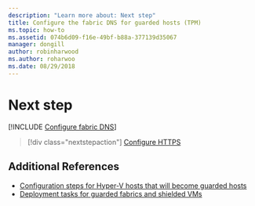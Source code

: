 ```yaml
---
description: "Learn more about: Next step"
title: Configure the fabric DNS for guarded hosts (TPM)
ms.topic: how-to
ms.assetid: 074b6d09-f16e-49bf-b88a-377139d35067
manager: dongill
author: robinharwood
ms.author: roharwoo
ms.date: 08/29/2018
---
```


# Next step

[!INCLUDE [Configure fabric DNS](../../../includes/guarded-fabric-configure-fabric-dns.md)]

> [!div class="nextstepaction"]
> [Configure HTTPS](guarded-fabric-configure-hgs-https.md)

## Additional References

- [Configuration steps for Hyper-V hosts that will become guarded hosts](guarded-fabric-configure-hgs-with-authorized-hyper-v-hosts.md)
- [Deployment tasks for guarded fabrics and shielded VMs](guarded-fabric-deploying-hgs-overview.md#deployment-tasks-for-guarded-fabrics-and-shielded-vms)

